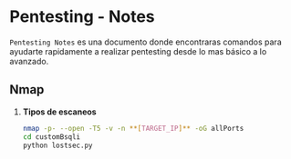 # Pentesting - Notes

`Pentesting Notes` es una documento donde encontraras comandos para ayudarte rapidamente a realizar pentesting desde lo mas básico a lo avanzado.

## Nmap

1. **Tipos de escaneos**

   ```bash
   nmap -p- --open -T5 -v -n **[TARGET_IP]** -oG allPorts  
   cd customBsqli
   python lostsec.py
